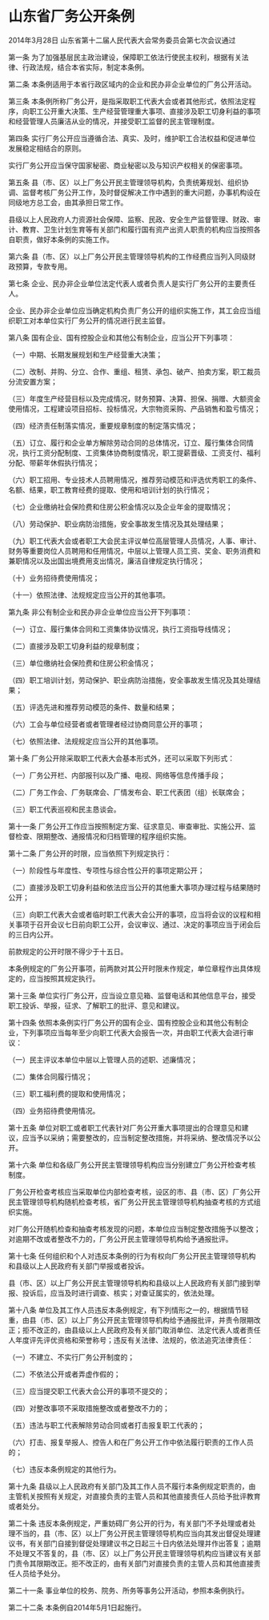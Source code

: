 # 山东省厂务公开条例

2014年3月28日 山东省第十二届人民代表大会常务委员会第七次会议通过

<!-- INFO END -->

第一条 为了加强基层民主政治建设，保障职工依法行使民主权利，根据有关法律、行政法规，结合本省实际，制定本条例。

第二条 本条例适用于本省行政区域内的企业和民办非企业单位的厂务公开活动。

第三条 本条例所称厂务公开，是指采取职工代表大会或者其他形式，依照法定程序，向职工公开重大决策、生产经营管理重大事项、直接涉及职工切身利益的事项和经营管理人员廉洁从业的情况，并接受职工监督的民主管理制度。

第四条 实行厂务公开应当遵循合法、真实、及时，维护职工合法权益和促进单位发展稳定相结合的原则。

实行厂务公开应当保守国家秘密、商业秘密以及与知识产权相关的保密事项。

第五条 县（市、区）以上厂务公开民主管理领导机构，负责统筹规划、组织协调、监督考核厂务公开工作，及时督促解决工作中遇到的重大问题，办事机构设在同级地方总工会，由其承担日常工作。

县级以上人民政府人力资源社会保障、监察、民政、安全生产监督管理、财政、审计、教育、卫生计划生育等有关部门和履行国有资产出资人职责的机构应当按照各自职责，做好本条例的实施工作。

第六条 县（市、区）以上厂务公开民主管理领导机构的工作经费应当列入同级财政预算，专款专用。

第七条 企业、民办非企业单位法定代表人或者负责人是实行厂务公开的主要责任人。

企业、民办非企业单位应当确定机构负责厂务公开的组织实施工作，其工会应当组织职工对本单位实行厂务公开的情况进行民主监督。

第八条 国有企业、国有控股企业和其他公有制企业，应当公开下列事项：

（一）中期、长期发展规划和生产经营重大决策；

（二）改制、并购、分立、合作、重组、租赁、承包、破产、拍卖方案，职工裁员分流安置方案；

（三）年度生产经营目标以及完成情况，财务预算、决算、担保、捐赠、大额资金使用情况，工程建设项目招标、投标情况，大宗物资采购、产品销售和盈亏情况；

（四）经济责任制落实情况，重要规章制度的制定落实情况；

（五）订立、履行和企业单方解除劳动合同的总体情况，订立、履行集体合同情况，执行工资分配制度、工资集体协商制度情况，职工提薪晋级、工资支付、福利分配、带薪年休假执行情况；

（六）职工招用、专业技术人员聘用情况，推荐劳动模范和评选优秀职工的条件、名额、结果，职工教育经费的提取、使用和培训计划的执行情况；

（七）企业缴纳社会保险费和住房公积金情况以及企业年金的提取情况；

（八）劳动保护、职业病防治措施，安全事故发生情况及其处理结果；

（九）职工代表大会或者职工大会民主评议单位高层管理人员情况，人事、审计、财务等重要岗位人员聘用和任用情况，中层以上管理人员工资、奖金、职务消费和兼职情况以及出国出境费用支出情况，廉洁自律规定执行情况；

（十）业务招待费使用情况；

（十一）依照法律、法规规定应当公开的其他事项。

第九条 非公有制企业和民办非企业单位应当公开下列事项：

（一）订立、履行集体合同和工资集体协议情况，执行工资指导线情况；

（二）直接涉及职工切身利益的规章制度；

（三）单位缴纳社会保险费和住房公积金情况；

（四）职工培训计划，劳动保护、职业病防治措施，安全事故发生情况及其处理结果；

（五）评选先进和推荐劳动模范的条件、数量和结果；

（六）工会与单位经营者或者管理者经过协商同意公开的事项；

（七）依照法律、法规规定应当公开的其他事项。

第十条 厂务公开除采取职工代表大会基本形式外，还可以采取下列形式：

（一）厂务公开栏、内部报刊以及广播、电视、网络等信息传播手段；

（二）厂务工作会、厂务联席会、厂情发布会、职工代表团（组）长联席会；

（三）职工代表巡视和民主恳谈会。

第十一条 厂务公开工作应当按照制定方案、征求意见、审查审批、实施公开、监督检查、限期整改、通报情况和归档管理的程序组织实施。

第十二条 厂务公开的时限，应当依照下列规定执行：

（一）阶段性与年度性、专项性与综合性公开的事项定期公开；

（二）直接涉及职工切身利益和依法应当公开的其他重大事项办理过程与结果随时公开；

（三）向职工代表大会或者临时职工代表大会公开的事项，应当将会议的议程和相关事项于召开会议七日前向职工公开，会议审议、通过、决定的事项应当于闭会后的三日内公开。

前款规定的公开时限不得少于十五日。

本条例规定的厂务公开事项，前两款对其公开时限未作规定，单位章程作出具体规定的，应当按照其规定执行。

第十三条 单位实行厂务公开，应当设立意见箱、监督电话和其他信息平台，接受职工投诉、举报，征求、了解职工的批评、意见和建议。

第十四条 依照本条例实行厂务公开的国有企业、国有控股企业和其他公有制企业，下列事项应当每年至少向职工代表大会报告一次，并由职工代表大会进行审议：

（一）民主评议本单位中层以上管理人员的述职、述廉情况；

（二）集体合同履行情况；

（三）职工福利费的提取和使用情况；

（四）业务招待费使用情况。

第十五条 单位对职工或者职工代表针对厂务公开重大事项提出的合理意见和建议，应当予以采纳；需要整改的，应当制定整改措施，并将采纳、整改情况予以公开。

第十六条 单位和各级厂务公开民主管理领导机构应当分别建立厂务公开检查考核制度。

厂务公开检查考核应当采取单位内部检查考核，设区的市、县（市、区）厂务公开民主管理领导机构随机检查考核，省厂务公开民主管理领导机构抽查考核的方式组织实施。

对厂务公开随机检查和抽查考核发现的问题，本单位应当制定整改措施予以整改；对逾期不改或者整改不力的，厂务公开民主管理领导机构给予通报批评。

第十七条 任何组织和个人对违反本条例的行为有权向厂务公开民主管理领导机构和县级以上人民政府有关部门举报或者投诉。

县（市、区）以上厂务公开民主管理领导机构和县级以上人民政府有关部门接到举报、投诉后，应当及时进行调查、核实；对查证属实的，依法处理。

第十八条 单位及其工作人员违反本条例规定，有下列情形之一的，根据情节轻重，由县（市、区）以上厂务公开民主管理领导机构给予通报批评，并责令限期改正；拒不改正的，由县级以上人民政府及有关部门取消单位、法定代表人或者责任人年度评先评优资格和荣誉称号；违反有关法律、法规的，依法追究法律责任：

（一）不建立、不实行厂务公开制度的；

（二）不依法公开或者弄虚作假的；

（三）应当提交职工代表大会公开的事项不提交的；

（四）对整改事项不采取措施整改或者整改不力的；

（五）违法与职工代表解除劳动合同或者打击报复职工代表的；

（六）打击、报复举报人、控告人和在厂务公开工作中依法履行职责的工作人员的；

（七）违反本条例规定的其他行为。

第十九条 县级以上人民政府有关部门及其工作人员不履行本条例规定职责的，由主管机关按照有关规定，对直接负责的主管人员和其他直接责任人员给予批评教育或者处分。

第二十条 违反本条例规定，严重妨碍厂务公开的行为，有关部门不予处理或者处理不当的，县（市、区）以上厂务公开民主管理领导机构应当向其发出督促处理建议书，有关部门自接到督促处理建议书之日起三十日内依法处理并作出答复；逾期不处理又不答复的，县（市、区）以上厂务公开民主管理领导机构应当建议有关部门责令其限期改正。拒不改正的，由有关部门对直接负责的主管人员和其他直接责任人员给予处分。

第二十一条 事业单位的校务、院务、所务等事务公开活动，参照本条例执行。

第二十二条 本条例自2014年5月1日起施行。

